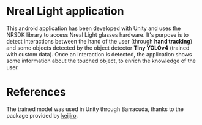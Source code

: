 # Nreal Light application

This android application has been developed with Unity and uses the NRSDK library to access Nreal Light glasses hardware. It's purpose is to detect interactions between the hand of the user (through **hand tracking**) and some objects detected by the object detector **Tiny YOLOv4** (trained with custom data). Once an interaction is detected, the application shows some information about the touched object, to enrich the knowledge of the user.

# References

The trained model was used in Unity through Barracuda, thanks to the package provided by <a href="https://github.com/keijiro/YoloV4TinyBarracuda">keijiro</a>.
